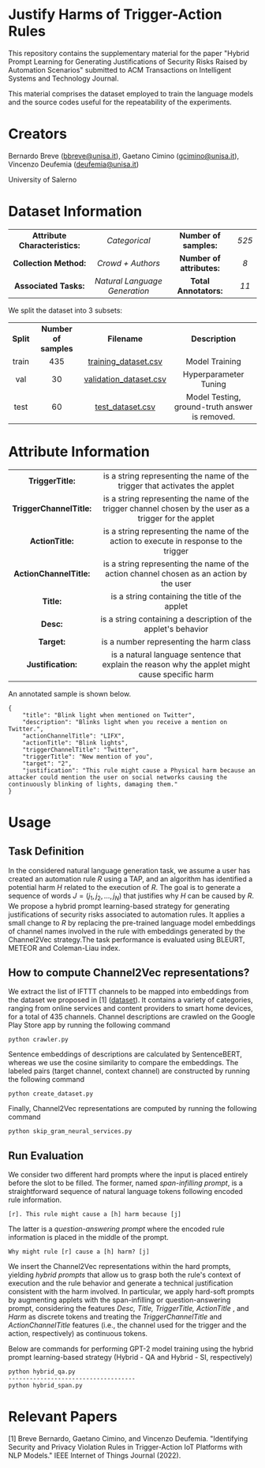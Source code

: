 # Justify Harms of Trigger-Action Rules
This repository contains the supplementary material for the paper "Hybrid Prompt Learning for Generating Justifications of Security Risks Raised by Automation Scenarios" submitted to ACM Transactions on Intelligent Systems and Technology Journal. 

This material comprises the dataset employed to train the language models and the source codes useful for the repeatability of the experiments.

# Creators

Bernardo Breve (bbreve@unisa.it), Gaetano Cimino (gcimino@unisa.it), Vincenzo Deufemia (deufemia@unisa.it)

University of Salerno

# Dataset Information

<table align="center">
    <tr>
     <td align="center"><b>Attribute Characteristics:</td>
        <td align="center"><i>Categorical</td>
        <td align="center"><b>Number of samples:</td>
        <td align="center"><i>525</td>
    </tr>
    <tr>
        <td align="center"><b>Collection Method:</td>
        <td align="center"><i>Crowd + Authors</td>
        <td align="center"><b>Number of attributes:</td>
        <td align="center"><i>8</td>
    </tr>
    <tr>
        <td align="center"><b>Associated Tasks:</td>
        <td align="center"><i>Natural Language Generation</td>
        <td align="center"><b>Total Annotators:</td>
        <td align="center"><i>11</td>
    </tr>
</table>

We split the dataset into 3 subsets:

<table align="center">
    <tr>
        <td align="center"><b>Split</td>
        <td align="center"><b>Number of samples</td>
        <td align="center"><b>Filename</td>
        <td align="center"><b>Description</td>
    </tr>
     <tr>
        <td align="center">train</td>
        <td align="center">435</td>
        <td align="center"><a href = "https://github.com/empathy-ws/Justify-Harms-of-Trigger-Action-Rules/blob/main/training_dataset.csv"> training_dataset.csv </a></td>
        <td align="center">Model Training</td>
    </tr>
    <tr>
        <td align="center">val</td>
        <td align="center">30</td>
        <td align="center"><a href = "https://github.com/empathy-ws/Justify-Harms-of-Trigger-Action-Rules/blob/main/val_dataset.csv"> validation_dataset.csv </a></td>
        <td align="center">Hyperparameter Tuning</td>
    </tr>
    <tr>
        <td align="center">test</td>
        <td align="center">60</td>
        <td align="center"><a href = "https://github.com/empathy-ws/Justify-Harms-of-Trigger-Action-Rules/blob/main/test_dataset.csv"> test_dataset.csv </a></td>
        <td align="center">Model Testing, ground-truth answer is removed.</td>
    </tr>
</table>

# Attribute Information

<table align="center">
    <tr>
        <td align="center"><b>TriggerTitle:</td>
        <td align="center">is a string representing the name of the trigger that activates the applet</td>
    </tr>
    <tr>
        <td align="center"><b>TriggerChannelTitle:</td>
        <td align="center">is a string representing the name of the trigger channel chosen by the user as a trigger for the applet</td>
    </tr>
    <tr>
        <td align="center"><b>ActionTitle:</td>
        <td align="center">is a string representing the name of the action to execute in response to the trigger</td>
    </tr>
    <tr>
        <td align="center"><b>ActionChannelTitle:</td>
        <td align="center">is a string representing the name of the action channel chosen as an action by the user</td>
    </tr>
    <tr>
        <td align="center"><b>Title:</td>
        <td align="center">is a string containing the title of the applet</td>
    </tr>
    <tr>
        <td align="center"><b>Desc:</td>
        <td align="center">is a string containing a description of the applet's behavior</td>
    </tr>
    <tr>
        <td align="center"><b>Target:</td>
        <td align="center">is a number representing the harm class</td>
    </tr>
    <tr>
        <td align="center"><b>Justification:</td>
        <td align="center">is a natural language sentence that explain the reason why the applet might cause specific harm</td>
    </tr>
</table> 

An annotated sample is shown below.

```
{
    "title": "Blink light when mentioned on Twitter",
    "description": "Blinks light when you receive a mention on Twitter.",
    "actionChannelTitle": "LIFX",
    "actionTitle": "Blink lights",
    "triggerChannelTitle": "Twitter",
    "triggerTitle": "New mention of you",
    "target": "2",
    "justification": "This rule might cause a Physical harm because an attacker could mention the user on social networks causing the continuously blinking of lights, damaging them."
}
```

# Usage

## Task Definition
In the considered natural language generation task, we assume a user has created an automation rule $R$ using a TAP, and an algorithm has identified a potential harm $H$ related to the execution of $R$. The goal is to generate a sequence of words $J=(j_1,j_2,\ldots,j_N)$ that justifies why $H$ can be caused by $R$. We propose a hybrid prompt learning-based strategy for generating justifications of security risks associated to automation rules. It applies a small change to $R$ by replacing the pre-trained language model embeddings of channel names involved in the rule with embeddings generated by the Channel2Vec strategy.The task performance is evaluated using BLEURT, METEOR and Coleman-Liau index.

## How to compute Channel2Vec representations?
We extract the list of IFTTT channels to be mapped into embeddings from the dataset we proposed in [1] (<a href = "https://github.com/empathy-ws/Justify-Harms-of-Trigger-Action-Rules/blob/main/FullDataset_116k.csv">dataset</a>). It contains a variety of categories, ranging from online services and content providers to smart home devices, for a total of 435 channels. Channel descriptions are crawled on the Google Play Store app by running the following command
```
python crawler.py
```
Sentence embeddings of descriptions are calculated by SentenceBERT, whereas we use the cosine similarity to compare the embeddings. The labeled pairs (target channel, context channel) are constructed by running the following command
```
python create_dataset.py
```
Finally, Channel2Vec representations are computed by running the following command
```
python skip_gram_neural_services.py
```

## Run Evaluation
We consider two different hard prompts where the input is placed entirely before the slot to be filled. The former, named <i>span-infilling prompt</i>, is a straightforward sequence of natural language tokens following encoded rule information. 
```
[r]. This rule might cause a [h] harm because [j]
```

The latter is a <i> question-answering prompt </i> where the encoded rule information is placed in the middle of the prompt.
```
Why might rule [r] cause a [h] harm? [j]
```

We insert the Channel2Vec representations within the hard prompts, yielding <i> hybrid prompts </i> that allow us to grasp both the rule's context of execution and the rule behavior and generate a technical justification consistent with the harm involved. In particular, we apply hard-soft prompts by augmenting applets with the span-infilling or question-answering prompt, considering the features <i> Desc, Title, TriggerTitle, ActionTitle </i>, and <i> Harm </i> as discrete tokens and treating the <i> TriggerChannelTitle </i> and <i> ActionChannelTitle </i> features (i.e., the channel used for the trigger and the action, respectively) as continuous tokens.

Below are commands for performing GPT-2 model training using the hybrid prompt learning-based strategy (Hybrid - QA and Hybrid - SI, respectively)
```
python hybrid_qa.py
------------------------------------
python hybrid_span.py
```

# Relevant Papers

[1] Breve Bernardo, Gaetano Cimino, and Vincenzo Deufemia. "Identifying Security and Privacy Violation Rules in Trigger-Action IoT Platforms with NLP Models." IEEE Internet of Things Journal (2022).

